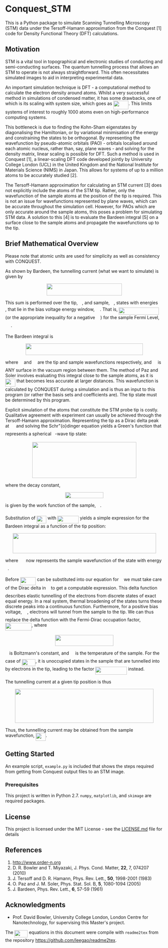 # Conquest_STM

This is a Python package to simulate Scanning Tunnelling Microscopy (STM) data under the Tersoff-Hamann approximation from the Conquest [1] code for Density Functional Theory (DFT) calculations.

## Motivation

STM is a vital tool in topographical and electronic studies of conducting and semi-conducting surfaces. The quantum tunnelling process that allows an STM to operate is not always straightforward. This often necessitates simulated images to aid in interpreting experimental data.

An important simulation technique is DFT - a computational method to calculate the electron density around atoms. Whilst a very successful method in simulations of condensed matter, it has some drawbacks, one of which is its scaling with system size, which goes as <img src="https://rawgit.com/johanmcquillan/conquest_stm/master/svgs/3c5638d37c66029a01e04817cbad1d37.svg?invert_in_darkmode" align=middle width=48.557355pt height=26.70657pt/>. This limits systems of interest to roughly 1000 atoms even on high-performance computing systems.

This bottleneck is due to finding the Kohn-Sham eigenstates by diagonalising the Hamiltonian, or by variational minimisation of the energy and constraining the states to be orthogonal. By representing the wavefunction by pseudo-atomic orbitals (PAO) - orbitals localised around each atomic nucleus, rather than, say, plane waves - and solving for the density matrix, linear scaling is possible for DFT. Such a method is used in Conquest [1], a linear-scaling DFT code developed jointly by University College London (UCL) in the United Kingdom and the National Institute for Materials Science (NIMS) in Japan. This allows for systems of up to a million atoms to be accurately studied [2].

The Tersoff-Hamann approximation for calculating an STM current [3] does not explicitly include the atoms of the STM tip. Rather, only the wavefunction of the sample atoms at the position of the tip is required. This is not an issue for wavefunctions represented by plane waves, which can be accurate throughout the simulation cell. However, for PAOs which are only accurate around the sample atoms, this poses a problem for simulating STM data. A solution to this [4] is to evaluate the Bardeen integral [5] on a surface close to the sample atoms and propagate the wavefunctions up to the tip.

## Brief Mathematical Overview

Please note that atomic units are used for simplicity as well as consistency with CONQUEST.

As shown by Bardeen, the tunnelling current (what we want to simulate) is given by
<p align="center"><img src="https://rawgit.com/johanmcquillan/conquest_stm/master/svgs/2c5bc2bdbc18e99f66c7157c157089f9.svg?invert_in_darkmode" align=middle width=239.811pt height=38.38758pt/></p>

This sum is performed over the tip, <img src="https://rawgit.com/johanmcquillan/conquest_stm/master/svgs/07617f9d8fe48b4a7b3f523d6730eef0.svg?invert_in_darkmode" align=middle width=9.86799pt height=14.10255pt/>, and sample, <img src="https://rawgit.com/johanmcquillan/conquest_stm/master/svgs/b49211c7e49541e500c32b4d56d354dc.svg?invert_in_darkmode" align=middle width=9.132585pt height=14.10255pt/>, states with energies <img src="https://rawgit.com/johanmcquillan/conquest_stm/master/svgs/e76eead5067c5c0fdf70614a08ab0c95.svg?invert_in_darkmode" align=middle width=12.27039pt height=14.10255pt/>, that lie in the bias voltage energy window, <img src="https://rawgit.com/johanmcquillan/conquest_stm/master/svgs/a9a3a4a202d80326bda413b5562d5cd1.svg?invert_in_darkmode" align=middle width=13.192575pt height=22.38192pt/>. That is, <img src="https://rawgit.com/johanmcquillan/conquest_stm/master/svgs/8a5f6e4f652372d9bbf551ffd6d7f8dd.svg?invert_in_darkmode" align=middle width=127.215495pt height=22.38192pt/> (or the appropriate inequality for a negative <img src="https://rawgit.com/johanmcquillan/conquest_stm/master/svgs/a9a3a4a202d80326bda413b5562d5cd1.svg?invert_in_darkmode" align=middle width=13.192575pt height=22.38192pt/>) for the sample Fermi Level, <img src="https://rawgit.com/johanmcquillan/conquest_stm/master/svgs/391eb7f9ef426346bab88aabcda164f6.svg?invert_in_darkmode" align=middle width=17.705325pt height=14.10255pt/>.

The Bardeen integral is
<p align="center"><img src="https://rawgit.com/johanmcquillan/conquest_stm/master/svgs/941e8651fc1f6369950f358399533a79.svg?invert_in_darkmode" align=middle width=374.68695pt height=37.35204pt/></p>

where <img src="https://rawgit.com/johanmcquillan/conquest_stm/master/svgs/c91091e68f0e0113ff161179172813ac.svg?invert_in_darkmode" align=middle width=10.246995pt height=14.10255pt/> and <img src="https://rawgit.com/johanmcquillan/conquest_stm/master/svgs/7e3c241c2dec821bd6c6fbd314fe4762.svg?invert_in_darkmode" align=middle width=11.255475pt height=22.74591pt/> are the tip and sample wavefunctions respectively, and <img src="https://rawgit.com/johanmcquillan/conquest_stm/master/svgs/813cd865c037c89fcdc609b25c465a05.svg?invert_in_darkmode" align=middle width=11.82786pt height=22.38192pt/> is ANY surface in the vacuum region between them. The method of Paz and Soler involves evaluating this integral close to the sample atoms, as it is <img src="https://rawgit.com/johanmcquillan/conquest_stm/master/svgs/2de90df5ef3c9406edcd8e1d78a9e5e7.svg?invert_in_darkmode" align=middle width=31.75161pt height=24.56553pt/> that becomes less accurate at larger distances. This wavefunction is calculated by CONQUEST during a simulation and is thus an input to this program (or rather the basis sets and coefficients are). The tip state must be determined by this program.

Explicit simulation of the atoms that constitute the STM probe tip is costly. Qualitative agreement with experiment can usually be achieved through the Tersoff-Hamann approximation. Representing the tip as a Dirac delta peak at <img src="https://rawgit.com/johanmcquillan/conquest_stm/master/svgs/6423e0d54c2545769ad013e5f6a4cf94.svg?invert_in_darkmode" align=middle width=14.125155pt height=22.473pt/> and solving the Schr\"{o}dinger equation yields a Green's function that represents a spherical <img src="https://rawgit.com/johanmcquillan/conquest_stm/master/svgs/6f9bad7347b91ceebebd3ad7e6f6f2d1.svg?invert_in_darkmode" align=middle width=7.6767405pt height=14.10255pt/>-wave tip state:
<p align="center"><img src="https://rawgit.com/johanmcquillan/conquest_stm/master/svgs/9bfdbaa8c533b512ad4107ffc190d94b.svg?invert_in_darkmode" align=middle width=331.9932pt height=113.807595pt/></p>

where the decay constant,
<p align="center"><img src="https://rawgit.com/johanmcquillan/conquest_stm/master/svgs/077a05818b3243b70fe48a1b3b31feec.svg?invert_in_darkmode" align=middle width=121.777095pt height=19.654965pt/></p>

is given by the work function of the sample, <img src="https://rawgit.com/johanmcquillan/conquest_stm/master/svgs/f50853d41be7d55874e952eb0d80c53e.svg?invert_in_darkmode" align=middle width=9.757935pt height=22.74591pt/>.


Substitution of <img src="https://rawgit.com/johanmcquillan/conquest_stm/master/svgs/84fa817903364a747cabef21126476d0.svg?invert_in_darkmode" align=middle width=30.740985pt height=24.56553pt/> with <img src="https://rawgit.com/johanmcquillan/conquest_stm/master/svgs/7bd3ed61c120134b1f6edf60f44cd32c.svg?invert_in_darkmode" align=middle width=67.53879pt height=24.56553pt/> yields a simple expression for the Bardeen integral as a function of the tip position:
<p align="center"><img src="https://rawgit.com/johanmcquillan/conquest_stm/master/svgs/565061f3a2762e9d87da52e3531160b3.svg?invert_in_darkmode" align=middle width=457.01205pt height=63.73719pt/></p>

where <img src="https://rawgit.com/johanmcquillan/conquest_stm/master/svgs/72f2218c93bfb88863a87d988cfcdb1a.svg?invert_in_darkmode" align=middle width=16.855245pt height=22.74591pt/> now represents the sample wavefunction of the state with energy <img src="https://rawgit.com/johanmcquillan/conquest_stm/master/svgs/9ae7733dac2b7b4470696ed36239b676.svg?invert_in_darkmode" align=middle width=7.6369095pt height=14.10255pt/>.

Before <img src="https://rawgit.com/johanmcquillan/conquest_stm/master/svgs/ee0de26e7f8622fc36aee8ce81bfbfaf.svg?invert_in_darkmode" align=middle width=49.783305pt height=24.56553pt/> can be substituted into our equation for <img src="https://rawgit.com/johanmcquillan/conquest_stm/master/svgs/21fd4e8eecd6bdf1a4d3d6bd1fb8d733.svg?invert_in_darkmode" align=middle width=8.4843pt height=22.38192pt/> we must take care of the Dirac delta in <img src="https://rawgit.com/johanmcquillan/conquest_stm/master/svgs/21fd4e8eecd6bdf1a4d3d6bd1fb8d733.svg?invert_in_darkmode" align=middle width=8.4843pt height=22.38192pt/> to get a computable expression. This delta function describes elastic tunnelling of the electrons from discrete states of exact equal energy. In a real system, thermal broadening of the states turns these discrete peaks into a continuous function. Furthermore, for a positive bias voltage, <img src="https://rawgit.com/johanmcquillan/conquest_stm/master/svgs/a9a3a4a202d80326bda413b5562d5cd1.svg?invert_in_darkmode" align=middle width=13.192575pt height=22.38192pt/>, electrons will tunnel from the sample to the tip. We can thus replace the delta function with the Fermi-Dirac occupation factor, <img src="https://rawgit.com/johanmcquillan/conquest_stm/master/svgs/c63e32227981794f696b8263edb42426.svg?invert_in_darkmode" align=middle width=83.672325pt height=24.56553pt/>, where
<p align="center"><img src="https://rawgit.com/johanmcquillan/conquest_stm/master/svgs/221a083892ea5917e0c9f4bb8c4f2bee.svg?invert_in_darkmode" align=middle width=186.1926pt height=34.61007pt/></p>

<img src="https://rawgit.com/johanmcquillan/conquest_stm/master/svgs/63bb9849783d01d91403bc9a5fea12a2.svg?invert_in_darkmode" align=middle width=9.041505pt height=22.74591pt/> is Boltzmann's constant, and <img src="https://rawgit.com/johanmcquillan/conquest_stm/master/svgs/2f118ee06d05f3c2d98361d9c30e38ce.svg?invert_in_darkmode" align=middle width=11.84502pt height=22.38192pt/> is the temperature of the sample. For the case of <img src="https://rawgit.com/johanmcquillan/conquest_stm/master/svgs/2b896cf26468d63c705295ac622e1c08.svg?invert_in_darkmode" align=middle width=43.26465pt height=22.38192pt/>, it is unoccupied states in the sample that are tunnelled into by electrons in the tip, leading to the factor <img src="https://rawgit.com/johanmcquillan/conquest_stm/master/svgs/240808c6aadbbbfad2108d0320585b2c.svg?invert_in_darkmode" align=middle width=100.74174pt height=24.56553pt/> instead. 

The tunnelling current at a given tip position is thus
<p align="center"><img src="https://rawgit.com/johanmcquillan/conquest_stm/master/svgs/d777fedd83e7062a62423228d3331c39.svg?invert_in_darkmode" align=middle width=441.1176pt height=108.15387pt/></p>

Thus, the tunnelling current may be obtained from the sample wavefunction, <img src="https://rawgit.com/johanmcquillan/conquest_stm/master/svgs/2de90df5ef3c9406edcd8e1d78a9e5e7.svg?invert_in_darkmode" align=middle width=31.75161pt height=24.56553pt/>.

## Getting Started

An example script, ```example.py``` is included that shows the steps required from getting from Conquest output files to an STM image.

### Prerequisites

This project is written in Python 2.7. ```numpy```, ```matplotlib```, and ```skimage``` are required packages.

## License

This project is licensed under the MIT License - see the [LICENSE.md](LICENSE.md) file for details

## References

1. <http://www.order-n.org>
2. D. R. Bowler and T. Miyazaki, J. Phys. Cond. Matter, **22**, 7, 074207 (2010)
3. J. Tersoff and D. R. Hamann, Phys. Rev. Lett., **50**, 1998-2001 (1983)
4. O. Paz and J. M. Soler, Phys. Stat. Sol. B, **5**, 1080-1094 (2005)
5. J. Bardeen, Phys. Rev. Lett., **6**, 57-59 (1961)

## Acknowledgments

* Prof. David Bowler, University College London, London Centre for Nanotechnology, for supervising this Master's project.

The <img src="https://rawgit.com/johanmcquillan/conquest_stm/master/svgs/c068b57af6b6fa949824f73dcb828783.svg?invert_in_darkmode" align=middle width=42.05817pt height=22.407pt/> equations in this document were compile with ```readme2tex``` from the repository <https://github.com/leegao/readme2tex>.
